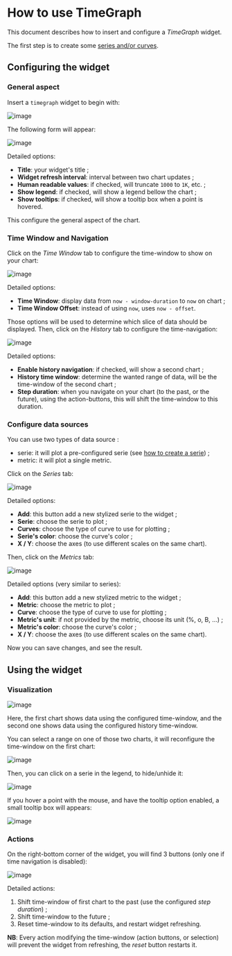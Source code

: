 # How to use TimeGraph

This document describes how to insert and configure a *TimeGraph* widget.

The first step is to create some [series and/or curves](../perfdata.md).

## Configuring the widget

### General aspect

Insert a `timegraph` widget to begin with:

![image](../../../img/widget/timegraph/form0.png)

The following form will appear:

![image](../../../img/widget/timegraph/form1.png)

Detailed options:

- **Title**: your widget's title ;
- **Widget refresh interval**: interval between two chart updates ;
- **Human readable values**: if checked, will truncate `1000` to `1K`, etc. ;
- **Show legend**: if checked, will show a legend bellow the chart ;
- **Show tooltips**: if checked, will show a tooltip box when a
  point is hovered.

This configure the general aspect of the chart.

### Time Window and Navigation

Click on the *Time Window* tab to configure the time-window to show on
your chart:

![image](../../../img/widget/timegraph/form2.png)

Detailed options:

- **Time Window**: display data from `now - window-duration` to `now` on chart ;
- **Time Window Offset**: instead of using `now`, uses `now - offset`.

Those options will be used to determine which slice of data should be
displayed. Then, click on the *History* tab to configure the
time-navigation:

![image](../../../img/widget/timegraph/form3.png)

Detailed options:

- **Enable history navigation**: if checked, will show a second chart ;
- **History time window**: determine the wanted range of data, will
  be the time-window of the second chart ;
- **Step duration**: when you navigate on your chart (to the past,
  or the future), using the action-buttons, this will shift the
  time-window to this duration.

### Configure data sources

You can use two types of data source :

- serie: it will plot a pre-configured serie (see [how to create a
  serie](../perfdata.md)) ;
- metric: it will plot a single metric.

Click on the *Series* tab:

![image](../../../img/widget/timegraph/form4.png)

Detailed options:

- **Add**: this button add a new stylized serie to the widget ;
- **Serie**: choose the serie to plot ;
- **Curves**: choose the type of curve to use for plotting ;
- **Serie's color**: choose the curve's color ;
- **X / Y**: choose the axes (to use different scales on the same chart).

Then, click on the *Metrics* tab:

![image](../../../img/widget/timegraph/form5.png)

Detailed options (very similar to series):

- **Add**: this button add a new stylized metric to the widget ;
- **Metric**: choose the metric to plot ;
- **Curve**: choose the type of curve to use for plotting ;
- **Metric's unit**: if not provided by the metric, choose its unit
  (%, o, B, ...) ;
- **Metric's color**: choose the curve's color ;
- **X / Y**: choose the axes (to use different scales on the same chart).

Now you can save changes, and see the result.


## Using the widget

### Visualization

![image](../../../img/widget/timegraph/result.png)

Here, the first chart shows data using the configured time-window, and
the second one shows data using the configured history time-window.

You can select a range on one of those two charts, it will reconfigure
the time-window on the first chart:

![image](../../../img/widget/timegraph/select-range.png)

Then, you can click on a serie in the legend, to hide/unhide it:

![image](../../../img/widget/timegraph/hide.png)

If you hover a point with the mouse, and have the tooltip option
enabled, a small tooltip box will appears:

![image](../../../img/widget/timegraph/tooltip.png)

### Actions

On the right-bottom corner of the widget, you will find 3 buttons (only
one if time navigation is disabled):

![image](../../../img/widget/timegraph/buttons.png)

Detailed actions:

1. Shift time-window of first chart to the past (use the configured *step duration*) ;
2. Shift time-window to the future ;
3. Reset time-window to its defaults, and restart widget refreshing.

**NB**: Every action modifying the time-window (action buttons, or
selection) will prevent the widget from refreshing, the *reset* button
restarts it.
